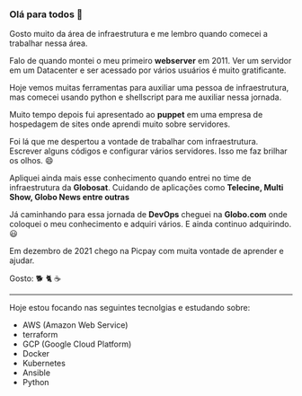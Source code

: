 ### Olá para todos 👋

Gosto muito da área de infraestrutura e me lembro quando comecei a trabalhar nessa área.

Falo de quando montei o meu primeiro **webserver** em 2011. Ver um servidor em um Datacenter e ser acessado por vários usuários é muito gratificante.

Hoje vemos muitas ferramentas para auxiliar uma pessoa de infraestrutura, mas comecei usando python e shellscript para me auxiliar nessa jornada.

Muito tempo depois fui apresentado ao **puppet** em uma empresa de hospedagem de sites onde aprendi muito sobre servidores.

Foi lá que me despertou a vontade de trabalhar com infraestrutura. Escrever alguns códigos e configurar vários servidores. Isso me faz brilhar os olhos. 😄

Apliquei ainda mais esse conhecimento quando entrei no time de infraestrutura da **Globosat**. Cuidando de aplicações como **Telecine, Multi Show, Globo News entre outras**

Já caminhando para essa jornada de **DevOps** cheguei na **Globo.com** onde coloquei o meu conhecimento e adquiri vários. E ainda continuo adquirindo. 😃

Em dezembro de 2021 chego na Picpay com muita vontade de aprender e ajudar.

Gosto: :dog2: :cat2: :coffee:

---
Hoje estou focando nas seguintes tecnolgias e estudando sobre:
   - AWS (Amazon Web Service)
   - terraform
   - GCP (Google Cloud Platform)
   - Docker
   - Kubernetes
   - Ansible
   - Python
<!--
**leobarros/leobarros** is a ✨ _special_ ✨ repository because its `README.md` (this file) appears on your GitHub profile.

Here are some ideas to get you started:

- 🔭 I’m currently working on ...
- 🌱 I’m currently learning ...
- 👯 I’m looking to collaborate on ...
- 🤔 I’m looking for help with ...
- 💬 Ask me about ...
- 📫 How to reach me: ...
- 😄 Pronouns: ...
- ⚡ Fun fact: ...
-->
